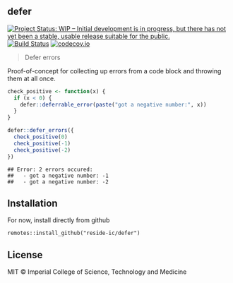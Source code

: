## defer

[![Project Status: WIP – Initial development is in progress, but there has not yet been a stable, usable release suitable for the public.](https://www.repostatus.org/badges/latest/wip.svg)](https://www.repostatus.org/#wip)
[![Build Status](https://travis-ci.com/reside-ic/defer.svg?branch=master)](https://travis-ci.org/reside-ic/defer)
[![codecov.io](https://codecov.io/github/reside-ic/defer/coverage.svg?branch=master)](https://codecov.io/github/reside-ic/defer?branch=master)

> Defer errors

Proof-of-concept for collecting up errors from a code block and throwing them at all once.


```r
check_positive <- function(x) {
  if (x < 0) {
    defer::deferrable_error(paste("got a negative number:", x))
  }
}

defer::defer_errors({
  check_positive(0)
  check_positive(-1)
  check_positive(-2)
})
```

```
## Error: 2 errors occured:
##   - got a negative number: -1
##   - got a negative number: -2
```

## Installation

For now, install directly from github

```
remotes::install_github("reside-ic/defer")
```

## License

MIT © Imperial College of Science, Technology and Medicine
